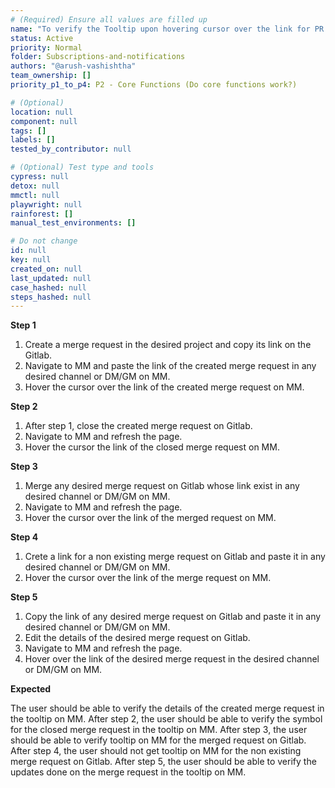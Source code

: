```yaml
---
# (Required) Ensure all values are filled up
name: "To verify the Tooltip upon hovering cursor over the link for PR."
status: Active
priority: Normal
folder: Subscriptions-and-notifications
authors: "@arush-vashishtha"
team_ownership: []
priority_p1_to_p4: P2 - Core Functions (Do core functions work?)

# (Optional)
location: null
component: null
tags: []
labels: []
tested_by_contributor: null

# (Optional) Test type and tools
cypress: null
detox: null
mmctl: null
playwright: null
rainforest: []
manual_test_environments: []

# Do not change
id: null
key: null
created_on: null
last_updated: null
case_hashed: null
steps_hashed: null
---
```


**Step 1**

1. Create a merge request in the desired project and copy its link on the Gitlab.
2. Navigate to MM and paste the link of the created merge request in any desired channel or DM/GM on MM.
3. Hover the cursor over the link of the created merge request on MM.

**Step 2**

1. After step 1, close the created merge request on Gitlab.
2. Navigate to MM and refresh the page.
3. Hover the cursor the link of the closed merge request on MM.

**Step 3**

1. Merge any desired merge request on Gitlab whose link exist in any desired channel or DM/GM on MM.
2. Navigate to MM and refresh the page.
3. Hover the cursor over the link of the merged request on MM.

**Step 4**

1. Crete a link for a non existing merge request on Gitlab and paste it in any desired channel or DM/GM on MM.
2. Hover the cursor over the link of the merge request on MM.

**Step 5**

1. Copy the link of any desired merge request on Gitlab and paste it in any desired channel or DM/GM on MM.
2. Edit the details of the desired merge request on Gitlab.
3. Navigate to MM and refresh the page.
4. Hover over the link of the desired merge request in the desired channel or DM/GM on MM.

**Expected**

The user should be able to verify the details of the created merge request in the tooltip on MM.
After step 2, the user should be able to verify the symbol for the closed merge request in the tooltip on MM.
After step 3, the user should be able to verify tooltip on MM for the merged request on Gitlab.
After step 4, the user should not get tooltip on MM for the non existing merge request on Gitlab.
After step 5, the user should be able to verify the updates done on the merge request in the tooltip on MM.